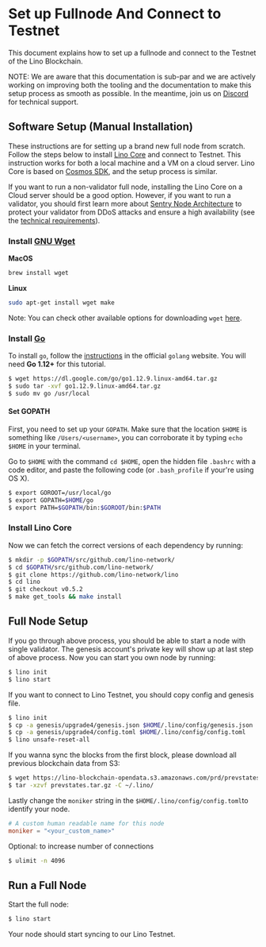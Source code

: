 # Set up Fullnode And Connect to Testnet

This document explains how to set up a fullnode and connect to the Testnet of the Lino Blockchain.

NOTE: We are aware that this documentation is sub-par and we are actively working on improving both the tooling and the documentation to make this setup process as smooth as possible. In the meantime, join us on [Discord](https://discord.gg/TUxp3ww) for technical support.

## Software Setup (Manual Installation)

These instructions are for setting up a brand new full node from scratch. Follow the steps below to install [Lino Core](https://github.com/lino-network/lino) and connect to Testnet. This instruction works for both a local machine and a VM on a cloud server. Lino Core is based on [Cosmos SDK](https://github.com/cosmos/cosmos-sdk), and the setup process is similar.

If you want to run a non-validator full node, installing the Lino Core on a Cloud server should be a good option. However, if you want to run a validator, you should first learn more about [Sentry Node Architecture](https://github.com/cosmos/cosmos/blob/master/VALIDATORS_FAQ.md#how-can-validators-protect-themselves-from-denial-of-service-attacks) to protect your validator from DDoS attacks and ensure a high availability (see the [technical requirements](https://github.com/cosmos/cosmos/blob/master/VALIDATORS_FAQ.md#technical-requirements)).

### Install [GNU Wget](https://www.gnu.org/software/wget/)

**MacOS**

```bash
brew install wget
```

**Linux**

```bash
sudo apt-get install wget make
```

Note: You can check other available options for downloading `wget` [here](https://www.gnu.org/software/wget/faq.html#download).


### Install [Go](https://golang.org/)

To install `go`, follow the [instructions](https://golang.org/doc/install) in the official `golang` website. You will need **Go 1.12+** for this tutorial.

```bash
$ wget https://dl.google.com/go/go1.12.9.linux-amd64.tar.gz
$ sudo tar -xvf go1.12.9.linux-amd64.tar.gz
$ sudo mv go /usr/local
```

#### Set GOPATH

First, you need to set up your `GOPATH`. Make sure that the location `$HOME` is something like `/Users/<username>`, you can corroborate it by typing `echo $HOME` in your terminal.

Go to `$HOME` with the command `cd $HOME`, open the hidden file `.bashrc` with a code editor, and paste the following code \(or `.bash_profile` if your're using OS X\).

```bash
$ export GOROOT=/usr/local/go
$ export GOPATH=$HOME/go
$ export PATH=$GOPATH/bin:$GOROOT/bin:$PATH
```

### Install Lino Core

Now we can fetch the correct versions of each dependency by running:

```bash
$ mkdir -p $GOPATH/src/github.com/lino-network/
$ cd $GOPATH/src/github.com/lino-network/
$ git clone https://github.com/lino-network/lino
$ cd lino
$ git checkout v0.5.2
$ make get_tools && make install
```


## Full Node Setup

If you go through above process, you should be able to start a node with single validator. The genesis account's private key will show up at last step of above process. Now you can start you own node by running:

```bash
$ lino init
$ lino start
```

If you want to connect to Lino Testnet, you should copy config and genesis file.

```bash
$ lino init
$ cp -a genesis/upgrade4/genesis.json $HOME/.lino/config/genesis.json
$ cp -a genesis/upgrade4/config.toml $HOME/.lino/config/config.toml
$ lino unsafe-reset-all
```

If you wanna sync the blocks from the first block, please download all previous blockchain data from S3:

```bash
$ wget https://lino-blockchain-opendata.s3.amazonaws.com/prd/prevstates.tar.gz
$ tar -xzvf prevstates.tar.gz -C ~/.lino/
```

Lastly change the `moniker` string in the `$HOME/.lino/config/config.toml`to identify your node.

```toml
# A custom human readable name for this node
moniker = "<your_custom_name>"
```

Optional: to increase number of connections

```bash
$ ulimit -n 4096
```

## Run a Full Node

Start the full node:

```bash
$ lino start
```
Your node should start syncing to our Lino Testnet.
